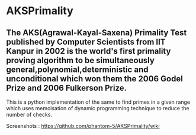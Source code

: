 # AKSPrimality

## The AKS(Agrawal-Kayal-Saxena) Primality Test published by Computer Scientists from IIT Kanpur in 2002 is the world's first primality proving algorithm to be simultaneously general,polynomial,deterministic and unconditional which won them the 2006 Godel Prize and 2006 Fulkerson Prize.

This is a python implementation of the same to find primes in a given range which uses memoisation of dynamic
programming technique to reduce the number of checks.

Screenshots : https://github.com/phantom-5/AKSPrimality/wiki
